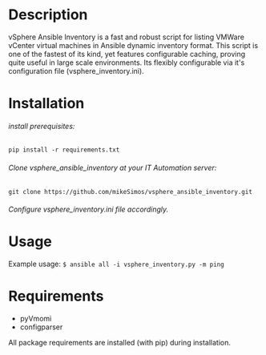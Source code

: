 # Description
vSphere Ansible Inventory is a fast and robust script for listing VMWare vCenter virtual machines in Ansible dynamic 
inventory format. This script is one of the fastest of its kind, yet features configurable caching, proving quite useful
 in large scale environments.
Its flexibly configurable via it's configuration file (vsphere_inventory.ini).

# Installation

###### install prerequisites:
``
pip install -r requirements.txt
``

###### Clone vsphere_ansible_inventory at your IT Automation server:
``git clone https://github.com/mikeSimos/vsphere_ansible_inventory.git``

###### Configure vsphere_inventory.ini file accordingly.
#


# Usage
Example usage:
`$ ansible all -i vsphere_inventory.py -m ping`

# Requirements
* pyVmomi
* configparser

All package requirements are installed (with pip) during installation.
